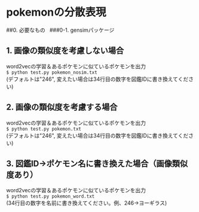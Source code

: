 # pokemonの分散表現   

##0. 必要なもの   
###0-1. gensimパッケージ   

## 1. 画像の類似度を考慮しない場合   
word2vecの学習＆あるポケモンに似ているポケモンを出力   
`$ python test.py pokemon_nosim.txt`   
(デフォルトは"246", 変えたい場合は34行目の数字を図鑑IDに書き換えてください)

## 2. 画像の類似度を考慮する場合   
word2vecの学習＆あるポケモンに似ているポケモンを出力   
`$ python test.py pokemon.txt`   
(デフォルトは"246", 変えたい場合は34行目の数字を図鑑IDに書き換えてください)   

## 3. 図鑑ID→ポケモン名に書き換えた場合（画像類似度あり）   
word2vecの学習＆あるポケモンに似ているポケモンを出力   
`$ python test.py pokemon_word.txt`   
(34行目の数字を名前に書き換えてください。例、246→ヨーギラス)   
